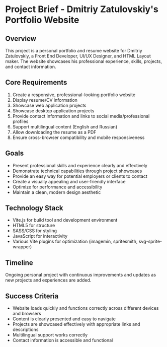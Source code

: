 # Project Brief - Dmitriy Zatulovskiy's Portfolio Website

## Overview
This project is a personal portfolio and resume website for Dmitriy Zatulovskiy, a Front End Developer, UI/UX Designer, and HTML Layout maker. The website showcases his professional experience, skills, projects, and contact information.

## Core Requirements
1. Create a responsive, professional-looking portfolio website
2. Display resume/CV information
3. Showcase web application projects
4. Showcase desktop application projects
5. Provide contact information and links to social media/professional profiles
6. Support multilingual content (English and Russian)
7. Allow downloading the resume as a PDF
8. Ensure cross-browser compatibility and mobile responsiveness

## Goals
- Present professional skills and experience clearly and effectively
- Demonstrate technical capabilities through project showcases
- Provide an easy way for potential employers or clients to contact
- Create a visually appealing and user-friendly interface
- Optimize for performance and accessibility
- Maintain a clean, modern design aesthetic

## Technology Stack
- Vite.js for build tool and development environment
- HTML5 for structure
- SASS/CSS for styling
- JavaScript for interactivity
- Various Vite plugins for optimization (imagemin, spritesmith, svg-sprite-wrapper)

## Timeline
Ongoing personal project with continuous improvements and updates as new projects and experiences are added.

## Success Criteria
- Website loads quickly and functions correctly across different devices and browsers
- Content is clearly presented and easy to navigate
- Projects are showcased effectively with appropriate links and descriptions
- Multilingual support works correctly
- Contact information is accessible and functional 